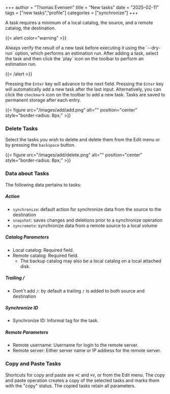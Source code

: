 +++
author = "Thomas Evensen"
title =  "New tasks"
date = "2025-02-11"
tags = ["new tasks","profile"]
categories = ["synchronize"]
+++

A task requires a minimum of a local catalog, the source, and a remote catalog, the destination.

{{< alert color="warning" >}}

Always verify the result of a new task before executing it using the \`--dry-run\` option, which performs an estimation run. After adding a task, select the task and then click the \`play\` icon on the toolbar to perform an estimation run.

{{< /alert >}}

Pressing the `Enter` key will advance to the next field. Pressing the `Enter` key will automatically add a new task after the last input. Alternatively, you can click the `checkmark` icon on the toolbar to add a new task. Tasks are saved to permanent storage after each entry.

{{< figure src="/images/add/add.png" alt="" position="center" style="border-radius: 8px;" >}}

### Delete Tasks

Select the tasks you wish to delete and delete them from the Edit menu or by pressing the `backspace` button.

{{< figure src="/images/add/delete.png" alt="" position="center" style="border-radius: 8px;" >}}

### Data about Tasks

The following data pertains to tasks:

##### Action

- `synchronize`: default action for synchronize data from the source to the destination
- `snapshot`: saves changes and deletions prior to a synchronize operation
- `syncremote`: synchronize data from a remote source to a local volume

##### Catalog Parameters

- Local catalog: Required field.
- Remote catalog: Required field.
  - The backup catalog may also be a local catalog on a local attached disk.

##### Trailing /

- Dont´t add `/`: by default a trailing `/` is added to both source and destination

##### Synchronize ID

- Synchronize ID: Informal tag for the task.

##### Remote Parameters

- Remote username: Username for login to the remote server.
- Remote server: Either server name or IP address for the remote server.

### Copy and Paste Tasks

Shortcuts for copy and paste are `⌘C` and `⌘V`, or from the Edit menu. The copy and paste operation creates a copy of the selected tasks and marks them with the "copy" status. The copied tasks retain all parameters.

